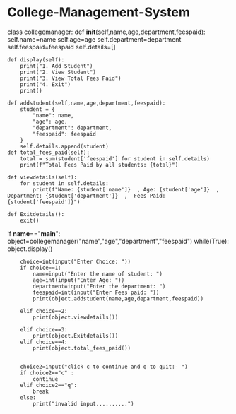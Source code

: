 # College-Management-System


class collegemanager:
    def __init__(self,name,age,department,feespaid):
        self.name=name
        self.age=age
        self.department=department
        self.feespaid=feespaid
        self.details=[]
    
    def display(self):
        print("1. Add Student")
        print("2. View Student")
        print("3. View Total Fees Paid")
        print("4. Exit")
        print()

    def addstudent(self,name,age,department,feespaid):
        student = {
            "name": name,
            "age": age,
            "department": department,
            "feespaid": feespaid
        }
        self.details.append(student)
    def total_fees_paid(self):
        total = sum(student['feespaid'] for student in self.details)
        print(f"Total Fees Paid by all students: {total}")

    def viewdetails(self):
        for student in self.details:
            print(f"Name: {student['name']}  , Age: {student['age']}  , Department: {student['department']}  ,  Fees Paid: {student['feespaid']}")

    def Exitdetails():
        exit()

if __name__=="__main__":
    object=collegemanager("name","age","department","feespaid")
    while(True):
        object.display()

        choice=int(input("Enter Choice: "))
        if choice==1:
            name=input("Enter the name of student: ")
            age=int(input("Enter Age: "))
            department=input("Enter the department: ")
            feespaid=int(input("Enter Fees paid: "))
            print(object.addstudent(name,age,department,feespaid))

        elif choice==2:
            print(object.viewdetails())

        elif choice==3:
            print(object.Exitdetails())
        elif choice==4:
            print(object.total_fees_paid())


        choice2=input("click c to continue and q to quit:- ")
        if choice2=="c" :
            continue
        elif choice2=="q":
            break
        else:
            print("invalid input..........")
